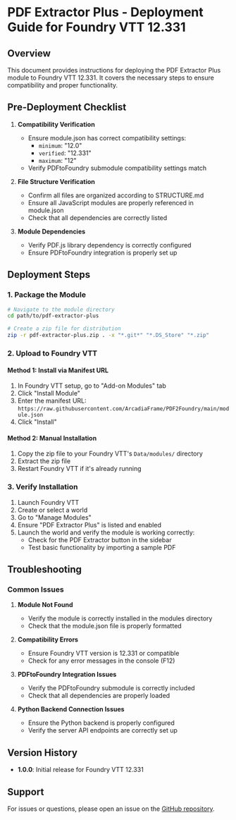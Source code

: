 # PDF Extractor Plus - Deployment Guide for Foundry VTT 12.331

## Overview

This document provides instructions for deploying the PDF Extractor Plus module to Foundry VTT 12.331. It covers the necessary steps to ensure compatibility and proper functionality.

## Pre-Deployment Checklist

1. **Compatibility Verification**
   - Ensure module.json has correct compatibility settings:
     - `minimum`: "12.0"
     - `verified`: "12.331"
     - `maximum`: "12"
   - Verify PDFtoFoundry submodule compatibility settings match

2. **File Structure Verification**
   - Confirm all files are organized according to STRUCTURE.md
   - Ensure all JavaScript modules are properly referenced in module.json
   - Check that all dependencies are correctly listed

3. **Module Dependencies**
   - Verify PDF.js library dependency is correctly configured
   - Ensure PDFtoFoundry integration is properly set up

## Deployment Steps

### 1. Package the Module

```bash
# Navigate to the module directory
cd path/to/pdf-extractor-plus

# Create a zip file for distribution
zip -r pdf-extractor-plus.zip . -x "*.git*" "*.DS_Store" "*.zip"
```

### 2. Upload to Foundry VTT

#### Method 1: Install via Manifest URL

1. In Foundry VTT setup, go to "Add-on Modules" tab
2. Click "Install Module"
3. Enter the manifest URL: `https://raw.githubusercontent.com/ArcadiaFrame/PDF2Foundry/main/module.json`
4. Click "Install"

#### Method 2: Manual Installation

1. Copy the zip file to your Foundry VTT's `Data/modules/` directory
2. Extract the zip file
3. Restart Foundry VTT if it's already running

### 3. Verify Installation

1. Launch Foundry VTT
2. Create or select a world
3. Go to "Manage Modules"
4. Ensure "PDF Extractor Plus" is listed and enabled
5. Launch the world and verify the module is working correctly:
   - Check for the PDF Extractor button in the sidebar
   - Test basic functionality by importing a sample PDF

## Troubleshooting

### Common Issues

1. **Module Not Found**
   - Verify the module is correctly installed in the modules directory
   - Check that the module.json file is properly formatted

2. **Compatibility Errors**
   - Ensure Foundry VTT version is 12.331 or compatible
   - Check for any error messages in the console (F12)

3. **PDFtoFoundry Integration Issues**
   - Verify the PDFtoFoundry submodule is correctly included
   - Check that all dependencies are properly loaded

4. **Python Backend Connection Issues**
   - Ensure the Python backend is properly configured
   - Verify the server API endpoints are correctly set up

## Version History

- **1.0.0**: Initial release for Foundry VTT 12.331

## Support

For issues or questions, please open an issue on the [GitHub repository](https://github.com/ArcadiaFrame/PDF2Foundry/issues).